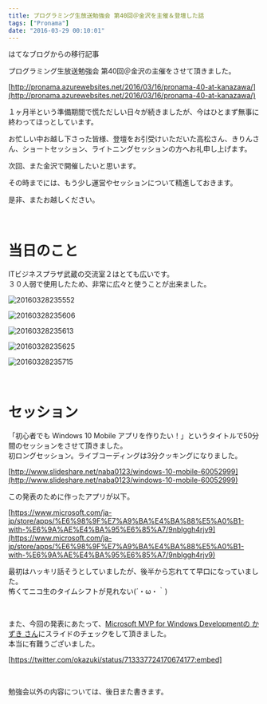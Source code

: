 ```yaml
---
title: プログラミング生放送勉強会 第40回＠金沢を主催＆登壇した話
tags: ["Pronama"]
date: "2016-03-29 00:10:01"
---
```


<div class="alert info">
はてなブログからの移行記事
</div>

プログラミング生放送勉強会 第40回＠金沢の主催をさせて頂きました。

[http://pronama.azurewebsites.net/2016/03/16/pronama-40-at-kanazawa/](http://pronama.azurewebsites.net/2016/03/16/pronama-40-at-kanazawa/)

１ヶ月半という準備期間で慌ただしい日々が続きましたが、今はひとまず無事に終わってほっとしています。

お忙しい中お越し下さった皆様、登壇をお引受けいただいた高松さん、きりんさん、ショートセッション、ライトニングセッションの方へお礼申し上げます。

次回、また金沢で開催したいと思います。

その時までには、もう少し運営やセッションについて精進しておきます。

是非、またお越しください。

<br>


# 当日のこと

ITビジネスプラザ武蔵の交流室２はとても広いです。  
３０人弱で使用したため、非常に広々と使うことが出来ました。

![20160328235552](20160328235552.png)

![20160328235606](20160328235606.png)

![20160328235613](20160328235613.png)

![20160328235625](20160328235625.png)

![20160328235715](20160328235715.png)

<br>

# セッション

「初心者でも Windows 10 Mobile アプリを作りたい！」というタイトルで50分間のセッションをさせて頂きました。  
初ロングセッション。ライブコーディングは3分クッキングになりました。

[http://www.slideshare.net/naba0123/windows-10-mobile-60052999](http://www.slideshare.net/naba0123/windows-10-mobile-60052999)

この発表のために作ったアプリが以下。

[https://www.microsoft.com/ja-jp/store/apps/%E6%98%9F%E7%A9%BA%E4%BA%88%E5%A0%B1-with-%E6%9A%AE%E4%BA%95%E6%85%A7/9nblggh4rjv9](https://www.microsoft.com/ja-jp/store/apps/%E6%98%9F%E7%A9%BA%E4%BA%88%E5%A0%B1-with-%E6%9A%AE%E4%BA%95%E6%85%A7/9nblggh4rjv9)

最初はハッキリ話そうとしていましたが、後半から忘れてて早口になっていました。  
怖くてニコ生のタイムシフトが見れない(´・ω・｀)

<br>

また、今回の発表にあたって、[Microsoft MVP for Windows Developmentの かずき さん](https://twitter.com/okazuki)にスライドのチェックをして頂きました。  
本当に有難うございました。

[https://twitter.com/okazuki/status/713337724170674177:embed]

<br>

勉強会以外の内容については、後日また書きます。

<br>
